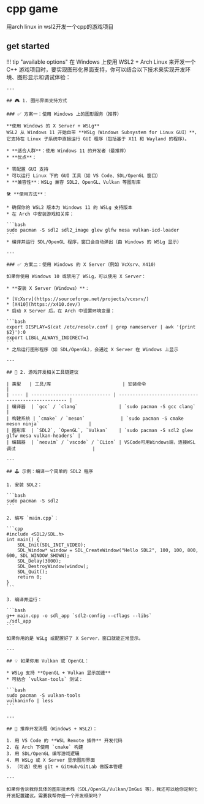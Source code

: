 # cpp game
用arch linux in wsl2开发一个cpp的游戏项目
## get started

!!! tip "available options"
    在 Windows 上使用 WSL2 + Arch Linux 来开发一个 C++ 游戏项目时，要实现图形化界面支持，你可以结合以下技术来实现开发环境、图形显示和调试体验：

    ---

    ## 🎮 1. 图形界面支持方式

    ### ✅ 方案一：使用 Windows 上的图形服务（推荐）

    **使用 Windows 的 X Server + WSLg**
    WSL2 从 Windows 11 开始自带 **WSLg（Windows Subsystem for Linux GUI）**，它支持在 Linux 子系统中直接运行 GUI 程序（包括基于 X11 和 Wayland 的程序）。

    * **适合人群**：使用 Windows 11 的开发者（最推荐）
    * **优点**：

    * 零配置 GUI 支持
    * 可以运行 Linux 下的 GUI 工具（如 VS Code、SDL/OpenGL 窗口）
    * **兼容性**：WSLg 兼容 SDL2、OpenGL、Vulkan 等图形库

    🛠 **使用方法**：

    * 确保你的 WSL2 版本为 Windows 11 的 WSLg 支持版本
    * 在 Arch 中安装游戏相关库：

    ```bash
    sudo pacman -S sdl2 sdl2_image glew glfw mesa vulkan-icd-loader
    ```
    * 编译并运行 SDL/OpenGL 程序，窗口会自动弹出（由 Windows 的 WSLg 显示）

    ---

    ### ✅ 方案二：使用 Windows 的 X Server（例如 VcXsrv、X410）

    如果你使用 Windows 10 或禁用了 WSLg，可以使用 X Server：

    * **安装 X Server（Windows）**：

    * [VcXsrv](https://sourceforge.net/projects/vcxsrv/)
    * [X410](https://x410.dev/)
    * 启动 X Server 后，在 Arch 中设置环境变量：

    ```bash
    export DISPLAY=$(cat /etc/resolv.conf | grep nameserver | awk '{print $2}'):0
    export LIBGL_ALWAYS_INDIRECT=1
    ```
    * 之后运行图形程序（如 SDL/OpenGL），会通过 X Server 在 Windows 上显示

    ---

    ## 🔧 2. 游戏开发相关工具链建议

    | 类型   | 工具/库                          | 安装命令                                                |
    | ---- | ----------------------------- | --------------------------------------------------- |
    | 编译器  | `gcc` / `clang`               | `sudo pacman -S gcc clang`                          |
    | 构建系统 | `cmake` / `meson`             | `sudo pacman -S cmake meson ninja`                  |
    | 图形库  | `SDL2`, `OpenGL`, `Vulkan`    | `sudo pacman -S sdl2 glew glfw mesa vulkan-headers` |
    | 编辑器  | `neovim` / `vscode` / `CLion` | VSCode可用Windows端，连接WSL调试                            |

    ---

    ## 🕹 示例：编译一个简单的 SDL2 程序

    1. 安装 SDL2：

    ```bash
    sudo pacman -S sdl2
    ```

    2. 编写 `main.cpp`：

    ```cpp
    #include <SDL2/SDL.h>
    int main() {
        SDL_Init(SDL_INIT_VIDEO);
        SDL_Window* window = SDL_CreateWindow("Hello SDL2", 100, 100, 800, 600, SDL_WINDOW_SHOWN);
        SDL_Delay(3000);
        SDL_DestroyWindow(window);
        SDL_Quit();
        return 0;
    }
    ```

    3. 编译并运行：

    ```bash
    g++ main.cpp -o sdl_app `sdl2-config --cflags --libs`
    ./sdl_app
    ```

    如果你用的是 WSLg 或配置好了 X Server，窗口就能正常显示。

    ---

    ## 💡 如果你用 Vulkan 或 OpenGL：

    * WSLg 支持 **OpenGL + Vulkan 显示加速**
    * 可结合 `vulkan-tools` 测试：

    ```bash
    sudo pacman -S vulkan-tools
    vulkaninfo | less
    ```

    ---

    ## 🚀 推荐开发流程（Windows + WSL2）：

    1. 用 VS Code 的 **WSL Remote 插件** 开发代码
    2. 在 Arch 下使用 `cmake` 构建
    3. 用 SDL/OpenGL 编写游戏逻辑
    4. 用 WSLg 或 X Server 显示图形界面
    5. （可选）使用 git + GitHub/GitLab 做版本管理

    ---

    如果你告诉我你具体的图形技术栈（SDL/OpenGL/Vulkan/ImGui 等），我还可以给你定制化开发配置建议。需要我帮你搭一个开发框架吗？
